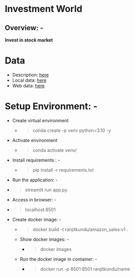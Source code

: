 # Investment World

## Overview: -
**Invest in stock market**

# Data
  - Description: [here]()
  - Local data: [here]()
  - Web data: [here]()

# Setup Environment: -
  - Create virtual environment
    - > conda create -p venv python=3.10 -y
  - Activate environment
    - > conda activate venv/
  - Install requirements : -
    - > pip install -r requirements.txt
  - Run the application: -
  - > streamlit run app.py
  - Access in browser: -
  - > localhost:8501
  - Create docker image: -
    - > docker build -t ranjitkundu/amazon_sales:v1 .
    - Show docker images: -
      - > docker images
    - Run the docker image in container: - 
      - > docker run -p 8501:8501 ranjitkundu/name